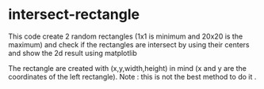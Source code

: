 # intersect-rectangle
This code create 2 random rectangles (1x1 is minimum and 20x20 is the maximum) and check if the rectangles are intersect by using their centers and show the 2d result using matplotlib

The rectangle are created with (x,y,width,height) in mind (x and y are the coordinates of the left rectangle).
Note : this is not the best method to do it .
